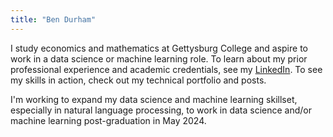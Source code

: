 ```yaml
---
title: "Ben Durham"
---
```


I study economics and mathematics at Gettysburg College and aspire to work in a data science or machine learning role. To learn about my prior professional experience and academic credentials, see my [LinkedIn](https://www.linkedin.com/in/bendurham441). To see my skills in action, check out my technical portfolio and posts.

I'm working to expand my data science and machine learning skillset, especially in natural language processing, to work in data science and/or machine learning post-graduation in May 2024.
